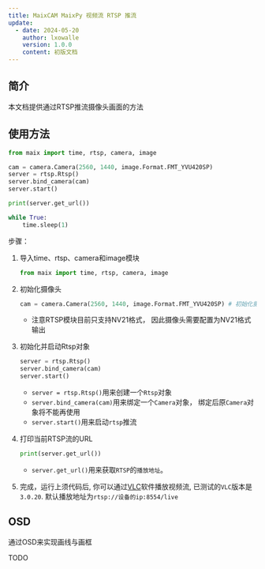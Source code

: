 ```yaml
---
title: MaixCAM MaixPy 视频流 RTSP 推流
update:
  - date: 2024-05-20
    author: lxowalle
    version: 1.0.0
    content: 初版文档
---
```


## 简介

本文档提供通过RTSP推流摄像头画面的方法

## 使用方法

```python
from maix import time, rtsp, camera, image

cam = camera.Camera(2560, 1440, image.Format.FMT_YVU420SP)
server = rtsp.Rtsp()
server.bind_camera(cam)
server.start()

print(server.get_url())

while True:
    time.sleep(1)
```

步骤：

1. 导入time、rtsp、camera和image模块

   ```python
   from maix import time, rtsp, camera, image
   ```

2. 初始化摄像头

   ```python
   cam = camera.Camera(2560, 1440, image.Format.FMT_YVU420SP) # 初始化摄像头，输出分辨率2560x1440 NV21格式
   ```

   - 注意RTSP模块目前只支持NV21格式， 因此摄像头需要配置为NV21格式输出


3. 初始化并启动Rtsp对象

   ```python
   server = rtsp.Rtsp()
   server.bind_camera(cam)
   server.start()
   ```

   - `server = rtsp.Rtsp()`用来创建一个`Rtsp`对象
   - `server.bind_camera(cam)`用来绑定一个`Camera`对象， 绑定后原`Camera`对象将不能再使用
   - `server.start()`用来启动`rtsp`推流

4. 打印当前RTSP流的URL

   ```python
   print(server.get_url())
   ```

   - `server.get_url()`用来获取`RTSP`的`播放地址`。

6. 完成，运行上须代码后, 你可以通过[VLC](https://www.videolan.org/vlc/)软件播放视频流, 已测试的`VLC`版本是`3.0.20`. 默认播放地址为`rtsp://设备的ip:8554/live`

   
## OSD

通过OSD来实现画线与画框

TODO